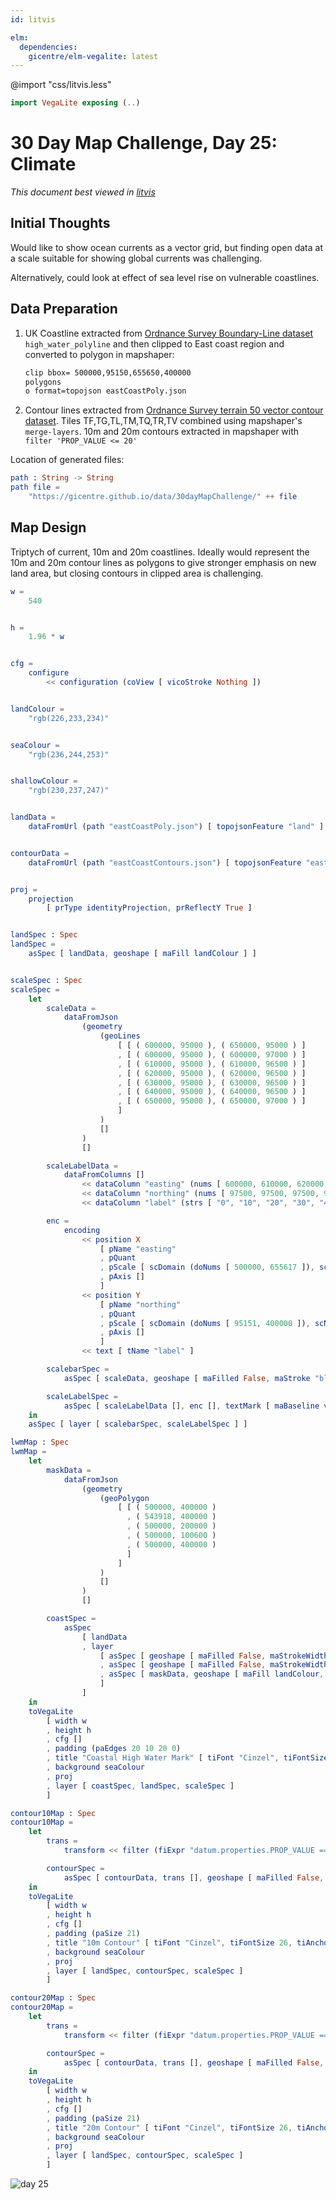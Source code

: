 ```yaml
---
id: litvis

elm:
  dependencies:
    gicentre/elm-vegalite: latest
---
```


@import "css/litvis.less"

```elm {l=hidden}
import VegaLite exposing (..)
```

# 30 Day Map Challenge, Day 25: Climate

_This document best viewed in [litvis](https://github.com/gicentre/litvis)_

## Initial Thoughts

Would like to show ocean currents as a vector grid, but finding open data at a scale suitable for showing global currents was challenging.

Alternatively, could look at effect of sea level rise on vulnerable coastlines.

## Data Preparation

1.  UK Coastline extracted from [Ordnance Survey Boundary-Line dataset](https://www.ordnancesurvey.co.uk/opendatadownload/products.html#BDLINE) `high_water_polyline` and then clipped to East coast region and converted to polygon in mapshaper:

    ```sh
    clip bbox= 500000,95150,655650,400000
    polygons
    o format=topojson eastCoastPoly.json
    ```

2.  Contour lines extracted from [Ordnance Survey terrain 50 vector contour dataset](https://www.ordnancesurvey.co.uk/opendatadownload/products.html#TERR50). Tiles TF,TG,TL,TM,TQ,TR,TV combined using mapshaper's `merge-layers`. 10m and 20m contours extracted in mapshaper with `filter 'PROP_VALUE <= 20'`

Location of generated files:

```elm {l}
path : String -> String
path file =
    "https://gicentre.github.io/data/30dayMapChallenge/" ++ file
```

## Map Design

Triptych of current, 10m and 20m coastlines. Ideally would represent the 10m and 20m contour lines as polygons to give stronger emphasis on new land area, but closing contours in clipped area is challenging.

```elm {l=hidden}
w =
    540


h =
    1.96 * w


cfg =
    configure
        << configuration (coView [ vicoStroke Nothing ])


landColour =
    "rgb(226,233,234)"


seaColour =
    "rgb(236,244,253)"


shallowColour =
    "rgb(230,237,247)"


landData =
    dataFromUrl (path "eastCoastPoly.json") [ topojsonFeature "land" ]


contourData =
    dataFromUrl (path "eastCoastContours.json") [ topojsonFeature "eastCoast" ]


proj =
    projection
        [ prType identityProjection, prReflectY True ]


landSpec : Spec
landSpec =
    asSpec [ landData, geoshape [ maFill landColour ] ]


scaleSpec : Spec
scaleSpec =
    let
        scaleData =
            dataFromJson
                (geometry
                    (geoLines
                        [ [ ( 600000, 95000 ), ( 650000, 95000 ) ]
                        , [ ( 600000, 95000 ), ( 600000, 97000 ) ]
                        , [ ( 610000, 95000 ), ( 610000, 96500 ) ]
                        , [ ( 620000, 95000 ), ( 620000, 96500 ) ]
                        , [ ( 630000, 95000 ), ( 630000, 96500 ) ]
                        , [ ( 640000, 95000 ), ( 640000, 96500 ) ]
                        , [ ( 650000, 95000 ), ( 650000, 97000 ) ]
                        ]
                    )
                    []
                )
                []

        scaleLabelData =
            dataFromColumns []
                << dataColumn "easting" (nums [ 600000, 610000, 620000, 630000, 640000, 650000 ])
                << dataColumn "northing" (nums [ 97500, 97500, 97500, 97500, 97500, 97500 ])
                << dataColumn "label" (strs [ "0", "10", "20", "30", "40", "50km" ])

        enc =
            encoding
                << position X
                    [ pName "easting"
                    , pQuant
                    , pScale [ scDomain (doNums [ 500000, 655617 ]), scNice niFalse, scZero False ]
                    , pAxis []
                    ]
                << position Y
                    [ pName "northing"
                    , pQuant
                    , pScale [ scDomain (doNums [ 95151, 400000 ]), scNice niFalse, scZero False ]
                    , pAxis []
                    ]
                << text [ tName "label" ]

        scalebarSpec =
            asSpec [ scaleData, geoshape [ maFilled False, maStroke "black", maStrokeWidth 0.5 ] ]

        scaleLabelSpec =
            asSpec [ scaleLabelData [], enc [], textMark [ maBaseline vaBottom, maOpacity 0.7 ] ]
    in
    asSpec [ layer [ scalebarSpec, scaleLabelSpec ] ]
```

```elm {l v}
lwmMap : Spec
lwmMap =
    let
        maskData =
            dataFromJson
                (geometry
                    (geoPolygon
                        [ [ ( 500000, 400000 )
                          , ( 543918, 400000 )
                          , ( 500000, 200000 )
                          , ( 500000, 100600 )
                          , ( 500000, 400000 )
                          ]
                        ]
                    )
                    []
                )
                []

        coastSpec =
            asSpec
                [ landData
                , layer
                    [ asSpec [ geoshape [ maFilled False, maStrokeWidth 16, maStrokeJoin joRound, maStroke shallowColour ] ]
                    , asSpec [ geoshape [ maFilled False, maStrokeWidth 1 ] ]
                    , asSpec [ maskData, geoshape [ maFill landColour, maStroke landColour, maStrokeWidth 2 ] ]
                    ]
                ]
    in
    toVegaLite
        [ width w
        , height h
        , cfg []
        , padding (paEdges 20 10 20 0)
        , title "Coastal High Water Mark" [ tiFont "Cinzel", tiFontSize 26, tiAnchor anEnd, tiOffset -52 ]
        , background seaColour
        , proj
        , layer [ coastSpec, landSpec, scaleSpec ]
        ]
```

```elm {l v}
contour10Map : Spec
contour10Map =
    let
        trans =
            transform << filter (fiExpr "datum.properties.PROP_VALUE == 10")

        contourSpec =
            asSpec [ contourData, trans [], geoshape [ maFilled False, maStrokeWidth 0.7 ] ]
    in
    toVegaLite
        [ width w
        , height h
        , cfg []
        , padding (paSize 21)
        , title "10m Contour" [ tiFont "Cinzel", tiFontSize 26, tiAnchor anEnd, tiOffset -40 ]
        , background seaColour
        , proj
        , layer [ landSpec, contourSpec, scaleSpec ]
        ]
```

```elm {l v interactive}
contour20Map : Spec
contour20Map =
    let
        trans =
            transform << filter (fiExpr "datum.properties.PROP_VALUE == 20")

        contourSpec =
            asSpec [ contourData, trans [], geoshape [ maFilled False, maStrokeWidth 0.7 ] ]
    in
    toVegaLite
        [ width w
        , height h
        , cfg []
        , padding (paSize 21)
        , title "20m Contour" [ tiFont "Cinzel", tiFontSize 26, tiAnchor anEnd, tiOffset -40 ]
        , background seaColour
        , proj
        , layer [ landSpec, contourSpec, scaleSpec ]
        ]
```

![day 25](images/day25.jpg)
